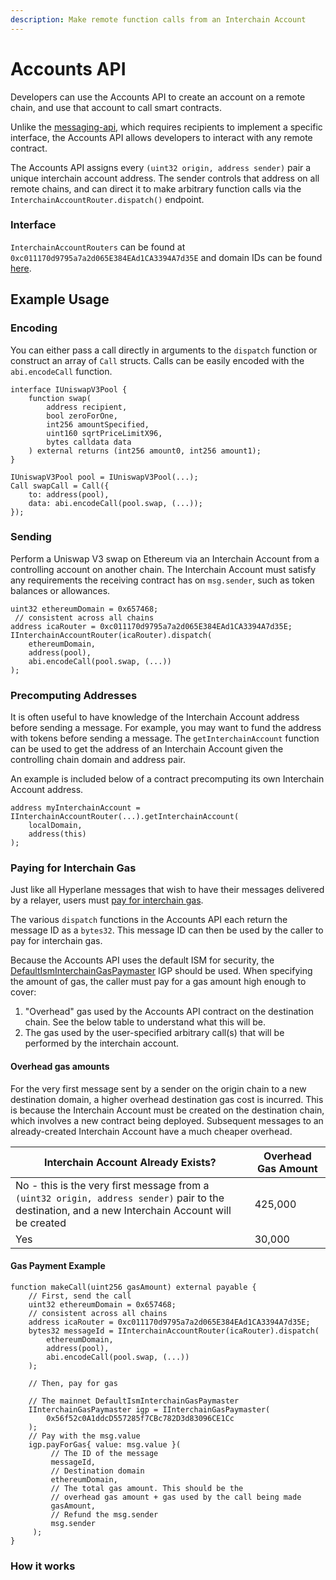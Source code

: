 ```yaml
---
description: Make remote function calls from an Interchain Account
---
```


# Accounts API

Developers can use the Accounts API to create an account on a remote chain, and use that account to call smart contracts.

Unlike the [messaging-api](messaging-api/ "mention"), which requires recipients to implement a specific interface, the Accounts API allows developers to interact with any remote contract.

The Accounts API assigns every `(uint32 origin, address sender)` pair a unique interchain account address. The sender controls that address on all remote chains, and can direct it to make arbitrary function calls via the `InterchainAccountRouter.dispatch()` endpoint.

<!-- INCLUDE diagrams/accounts-simple.md -->
<!-- END -->

### Interface

<!-- INCLUDE node_modules/@hyperlane-xyz/core/interfaces/IInterchainAccountRouter.sol -->
<!-- END -->

`InterchainAccountRouters`  can be found at `0xc011170d9795a7a2d065E384EAd1CA3394A7d35E` and domain IDs can be found [here](../resources/domains.md).

## Example Usage

### Encoding

You can either pass a call directly in arguments to the `dispatch` function or construct an array of `Call` structs. Calls can be easily encoded with the `abi.encodeCall` function.

```solidity
interface IUniswapV3Pool {
    function swap(
        address recipient,
        bool zeroForOne,
        int256 amountSpecified,
        uint160 sqrtPriceLimitX96,
        bytes calldata data
    ) external returns (int256 amount0, int256 amount1);
}

IUniswapV3Pool pool = IUniswapV3Pool(...);
Call swapCall = Call({
    to: address(pool),
    data: abi.encodeCall(pool.swap, (...));
});
```

### Sending

Perform a Uniswap V3 swap on Ethereum via an Interchain Account from a controlling account on another chain. The Interchain Account must satisfy any requirements the receiving contract has on `msg.sender`, such as token balances or allowances.

```solidity
uint32 ethereumDomain = 0x657468;
 // consistent across all chains
address icaRouter = 0xc011170d9795a7a2d065E384EAd1CA3394A7d35E;
IInterchainAccountRouter(icaRouter).dispatch(
    ethereumDomain,
    address(pool),
    abi.encodeCall(pool.swap, (...))
);
```

### Precomputing Addresses

It is often useful to have knowledge of the Interchain Account address before sending a message. For example, you may want to fund the address with tokens before sending a message. The `getInterchainAccount` function can be used to get the address of an Interchain Account given the controlling chain domain and address pair.

An example is included below of a contract precomputing its own Interchain Account address.

```solidity
address myInterchainAccount = IInterchainAccountRouter(...).getInterchainAccount(
    localDomain,
    address(this)
);
```

### Paying for Interchain Gas

Just like all Hyperlane messages that wish to have their messages delivered by a relayer, users must [pay for interchain gas](../build-with-hyperlane/guides/developers/paying-for-interchain-gas/).

The various `dispatch` functions in the Accounts API each return the message ID as a `bytes32`. This message ID can then be used by the caller to pay for interchain gas.

Because the Accounts API uses the default ISM for security, the [DefaultIsmInterchainGasPaymaster](../resources/addresses.md#defaultisminterchaingaspaymaster) IGP should be used. When specifying the amount of gas, the caller must pay for a gas amount high enough to cover:

1. "Overhead" gas used by the Accounts API contract on the destination chain. See the below table to understand what this will be.
2. The gas used by the user-specified arbitrary call(s) that will be performed by the interchain account.

#### Overhead gas amounts

For the very first message sent by a sender on the origin chain to a new destination domain, a higher overhead destination gas cost is incurred. This is because the Interchain Account must be created on the destination chain, which involves a new contract being deployed. Subsequent messages to an already-created Interchain Account have a much cheaper overhead.

| Interchain Account Already Exists?                                                                                                                 | Overhead Gas Amount |
| -------------------------------------------------------------------------------------------------------------------------------------------------- | ------------------- |
| No - this is the very first message from a `(uint32 origin, address sender)` pair to the destination, and a new Interchain Account will be created | 425,000             |
| Yes                                                                                                                                                | 30,000              |

#### Gas Payment Example

```solidity
function makeCall(uint256 gasAmount) external payable {
    // First, send the call
    uint32 ethereumDomain = 0x657468;
    // consistent across all chains
    address icaRouter = 0xc011170d9795a7a2d065E384EAd1CA3394A7d35E;
    bytes32 messageId = IInterchainAccountRouter(icaRouter).dispatch(
        ethereumDomain,
        address(pool),
        abi.encodeCall(pool.swap, (...))
    );

    // Then, pay for gas

    // The mainnet DefaultIsmInterchainGasPaymaster
    IInterchainGasPaymaster igp = IInterchainGasPaymaster(
        0x56f52c0A1ddcD557285f7CBc782D3d83096CE1Cc
    );
    // Pay with the msg.value
    igp.payForGas{ value: msg.value }(
         // The ID of the message
         messageId,
         // Destination domain
         ethereumDomain,
         // The total gas amount. This should be the
         // overhead gas amount + gas used by the call being made
         gasAmount,
         // Refund the msg.sender
         msg.sender
     );
}
```

### How it works

<!-- INCLUDE diagrams/accounts-implementation.md -->
<!-- END -->
